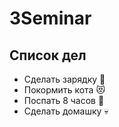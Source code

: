 # 3Seminar

## Список дел
* Сделать зарядку :muscle:
* Покормить кота :heart_eyes_cat:
* Поспать 8 часов :older_woman:
* Сделать домашку :skull: